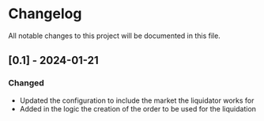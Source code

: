 # Changelog

All notable changes to this project will be documented in this file.

## [0.1] - 2024-01-21
### Changed
- Updated the configuration to include the market the liquidator works for
- Added in the logic the creation of the order to be used for the liquidation

